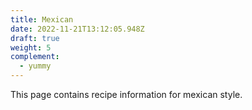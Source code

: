 ```yaml
---
title: Mexican
date: 2022-11-21T13:12:05.948Z
draft: true
weight: 5
complement:
  - yummy
---
```

T﻿his page contains recipe information for mexican style.